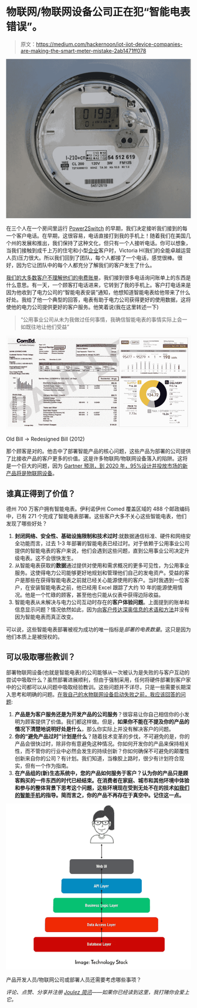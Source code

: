 # 物联网/物联网设备公司正在犯“智能电表错误”。

> 原文：<https://medium.com/hackernoon/iot-iiot-device-companies-are-making-the-smart-meter-mistake-2ab1471ff078>

![](img/1d0b64f40e5f54dd0633d40b49b16538.png)

在三个人在一个房间里运行 [Power2Switch](http://www.chicagobusiness.com/article/20130930/NEWS08/130939998/power2switch-acquired-by-rival) 的早期，我们决定接听我们接到的每一个客户电话。在早期，这很容易，电话直接打到我的手机上！随着我们在美国几个州的发展和推出，我们保持了这种文化，但只有一个人接听电话。你可以想象，当我们接触到成千上万的住宅和小型[企业](https://hackernoon.com/tagged/business)客户时，Victoria H(我们的全能卓越运营人员)压力很大。所以我们回到了团队，每个人都接了一个电话，感觉很棒。很好，因为它让团队中的每个人都充分了解我们的客户发生了什么。

[我们的大多数客户不理解他们的电费账单](https://www.fastcodesign.com/1669931/how-a-redesigned-electricity-bill-could-make-you-smarter-and-save-cash)，我们接到很多电话询问账单上的东西是什么意思。有一天，一个顾客打电话进来，它转到了我的手机上。客户打电话来是因为他收到了电力公司的“智能电表安装”通知，他想知道智能电表给他带来了什么好处。我给了他一个典型的回答，电表有助于电力公司获得更好的使用数据，这将使他的电力公司提供更好的客户服务。他笑着说(我在这里转述一下)

> “公用事业公司从未为我做过任何事情，我确信智能电表的事情实际上会一如既往地让他们受益”

![](img/f124e7360e61a8c075b8d5709f609e52.png)

Old Bill -> Redesigned Bill (2012)

那个顾客是对的。他击中了部署智能产品的核心问题，这些产品为部署的公司提供了比接收产品的客户更多的价值。这是许多物联网/物联网设备落入的陷阱。这将是一个巨大的问题，因为 [Gartner 预测，到 2020 年，95%设计并投放市场的新产品将是物联网设备](https://www.gartner.com/smarterwithgartner/gartner-top-strategic-predictions-for-2018-and-beyond/)。

## 谁真正得到了价值？

德州 700 万客户拥有智能电表。伊利诺伊州 Comed 覆盖区域的 488 个邮政编码中，已有 271 个完成了智能电表部署。这些客户大多不关心这些智能电表，他们发现了哪些好处？

1.  **封闭网络、安全性、基础设施限制和技术过时**:就数据通信标准、硬件和网络安全功能而言，过去 1-3 年部署的智能电表已经过时。对于依赖于公用事业公司提供的智能电表的客户来说，他们会遇到这些问题，直到公用事业公司决定升级电表。这不会很快发生。
2.  从智能电表获取的**数据**通过提供对使用和需求概况的更多可见性，为公用事业服务。这使得电力公司能够更好地规划和管理他们自己的发电资产。受益的客户是那些在获得智能电表之前就已经关心能源使用的客户。当时我遇到一位客户，在安装智能电表之前，他已经用 Excel 跟踪了大约 10 年的能源使用情况。他是一个忙碌的顾客，甚至他也只能从仪表中获得边际收益。
3.  智能电表从未解决与电力公司互动时存在的**客户体验问题**。上面提到的账单和信息显示问题？情况依然如此，因为[向客户传达深奥信息的术语和方法](http://powerbot.co)并没有因为智能电表而真正改变。

可以说，这些智能电表部署被视为成功的唯一指标是*部署的电表数量*。这只是因为他们本质上是被授权的。

## 可以吸取哪些教训？

部署物联网设备(也就是智能电表)的公司能够从一次被认为是失败的与客户互动的尝试中吸取什么？虽然部署进展顺利，但由于强制采用，任何将硬件部署到客户家中的公司都可以从问题中吸取经验教训。这些问题并不详尽，只是一些需要长期深入思考和明确的问题。[在我自己的水物联网设备启动失败之前，我应该回答的问题](https://www.linkedin.com/pulse/4-lessons-from-building-iot-device-months-seyi-fabode):

1.  **产品是为客户服务还是为开发产品的公司服务**？很容易让你自己相信你的小发明为顾客提供了价值。我们都这样做。但是，**如果你不能在不提及你的产品的情况下清楚地说明好处是什么**，那么你实际上并没有解决客户的问题。
2.  **你的“避免产品过时”计划是什么**？随着技术变革的步伐，不可避免的是，你的产品会很快过时，除非你有意避免这种情况。你如何开发你的产品来保持相关性，而不管你的行业中必然会发生的持续创新？你如何确保不可避免的颠覆性创新来自你的公司？有计划。我们知道，当橡胶上路时，很少有计划符合现实，但有一个作为指南。
3.  **在产品组的(新)生态系统中，您的产品如何服务于客户？认为你的产品只是顾客购买的一件东西的时代已经结束。在消费者在家庭、城市和其他环境中体验和参与的整体背景下思考这个问题，这些环境现在受到无处不在的技术[如我们的智能手机](https://hackernoon.com/tagged/technology)的指导。简而言之，你的产品不再存在于真空中。记住这一点。**

![](img/86ee5a7d588513b2a66ba9786bcffebb.png)

产品开发人员/物联网公司或部署人员还需要考虑哪些事项？

*评论、点赞、分享并注册* [*Joulez 简讯*](https://www.getrevue.co/profile/ashalabs)*——如果你已经读到这里，我打赌你会爱上它。*